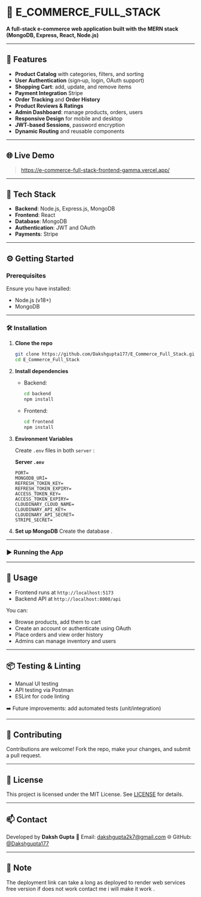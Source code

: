 # 🛒 E_COMMERCE_FULL_STACK

**A full-stack e-commerce web application built with the MERN stack (MongoDB, Express, React, Node.js)**

---

## 🚀 Features

- **Product Catalog** with categories, filters, and sorting
- **User Authentication** (sign‑up, login, OAuth support)
- **Shopping Cart**: add, update, and remove items
- **Payment Integration** Stripe
- **Order Tracking** and **Order History**
- **Product Reviews & Ratings**
- **Admin Dashboard**: manage products, orders, users
- **Responsive Design** for mobile and desktop
- **JWT-based Sessions**, password encryption
- **Dynamic Routing** and reusable components

---

## 🌐 Live Demo

> https://e-commerce-full-stack-frontend-gamma.vercel.app/

---

## 🧩 Tech Stack

- **Backend**: Node.js, Express.js, MongoDB
- **Frontend**: React
- **Database**: MongoDB
- **Authentication**: JWT and OAuth
- **Payments**: Stripe

---

## ⚙️ Getting Started

### Prerequisites

Ensure you have installed:

- Node.js (v18+)
- MongoDB

---

### 🛠️ Installation

1. **Clone the repo**

   ```bash
   git clone https://github.com/Dakshgupta177/E_Commerce_Full_Stack.git
   cd E_Commerce_Full_Stack
   ```

2. **Install dependencies**

   - Backend:
     ```bash
     cd backend
     npm install
     ```
   - Frontend:
     ```bash
     cd frontend
     npm install
     ```

3. **Environment Variables**

   Create `.env` files in both `server` :

   **Server `.env`**

   ```env
   PORT=
   MONGODB_URI=
   REFRESH_TOKEN_KEY=
   REFRESH_TOKEN_EXPIRY=
   ACCESS_TOKEN_KEY=
   ACCESS_TOKEN_EXPIRY=
   CLOUDINARY_CLOUD_NAME=
   CLOUDINARY_API_KEY=
   CLOUDINARY_API_SECRET=
   STRIPE_SECRET=
   ```

4. **Set up MongoDB**
Create the database .

---

### ▶️ Running the App

---

## 🧪 Usage

- Frontend runs at `http://localhost:5173`
- Backend API at `http://localhost:8000/api`

You can:
- Browse products, add them to cart
- Create an account or authenticate using OAuth
- Place orders and view order history
- Admins can manage inventory and users

---

## 📦 Testing & Linting

- Manual UI testing
- API testing via Postman
- ESLint for code linting

➡️ Future improvements: add automated tests (unit/integration)


---

## 🤝 Contributing

Contributions are welcome! Fork the repo, make your changes, and submit a pull request.

---

## 📝 License

This project is licensed under the MIT License. See [LICENSE](LICENSE) for details.

---

## 📫 Contact

Developed by **Daksh Gupta**
📧 Email: dakshgupta2k7@gmail.com
🌐 GitHub: [@Dakshgupta177](https://github.com/Dakshgupta177)

---
## 📝 Note

The deployment link can take a long as deployed to render web services free version if does not work contact me i will make it work .
